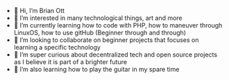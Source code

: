 - 👋 Hi, I’m Brian Ott
- 👀 I’m interested in many technological things, art and more
- 🌱 I’m currently learning how to code with PHP, how to maneuver through LinuxOS, how to use gitHub (Beginner through and through)
- 💞️ I’m looking to collaborate on beginner projects that focuses on learning a specific technology
- 🌱 I’m super curious about decentralized tech and open source projects as I believe it is part of a brighter future
- 🌱 I’m also learning how to play the guitar in my spare time
<!---
triobant/triobant is a ✨ special ✨ repository because its `README.md` (this file) appears on your GitHub profile.
You can click the Preview link to take a look at your changes.
--->
